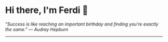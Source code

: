 <h1>Hi there, I'm Ferdi 👋</h1>

<p><em>
  "Success is like reaching an important birthday and finding you're exactly the same." — Audrey Hepburn
</em></p>

---
